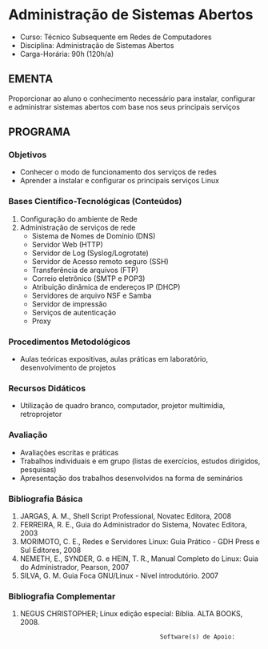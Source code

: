 # Administração de Sistemas Abertos 


* Curso: Técnico Subsequente em Redes de Computadores
* Disciplina: Administração de Sistemas Abertos 
* Carga-Horária: 90h (120h/a)
## EMENTA

Proporcionar ao aluno o conhecimento necessário para instalar, configurar e administrar sistemas abertos com
base nos seus principais serviços

## PROGRAMA
### Objetivos

* Conhecer o modo de funcionamento dos serviços de redes
* Aprender a instalar e configurar os principais serviços Linux

### Bases Científico-Tecnológicas (Conteúdos)

1. Configuração do ambiente de Rede
2. Administração de serviços de rede
    * Sistema de Nomes de Domínio (DNS)
    * Servidor Web (HTTP)
    * Servidor de Log (Syslog/Logrotate)
    * Servidor de Acesso remoto seguro (SSH)
    * Transferência de arquivos (FTP)
    * Correio eletrônico (SMTP e POP3)
    * Atribuição dinâmica de endereços IP (DHCP)
    * Servidores de arquivo NSF e Samba
    * Servidor de impressão
    * Serviços de autenticação
    * Proxy

### Procedimentos Metodológicos

* Aulas teóricas expositivas, aulas práticas em laboratório, desenvolvimento de projetos

### Recursos Didáticos

* Utilização de quadro branco, computador, projetor multimídia, retroprojetor

### Avaliação

* Avaliações escritas e práticas
* Trabalhos individuais e em grupo (listas de exercícios, estudos dirigidos, pesquisas)
* Apresentação dos trabalhos desenvolvidos na forma de seminários

### Bibliografia Básica

1.   JARGAS, A. M., Shell Script Professional, Novatec Editora, 2008
2.   FERREIRA, R. E., Guia do Administrador do Sistema, Novatec Editora, 2003
3.   MORIMOTO, C. E., Redes e Servidores Linux: Guia Prático - GDH Press e Sul Editores, 2008
4.   NEMETH, E., SYNDER, G. e HEIN, T. R., Manual Completo do Linux: Guia do Administrador, Pearson,
     2007
5.   SILVA, G. M. Guia Foca GNU/Linux - Nível introdutório. 2007

### Bibliografia Complementar

1.   NEGUS CHRISTOPHER; Linux edição especial: Bíblia. ALTA BOOKS, 2008.

                                                Software(s) de Apoio:

